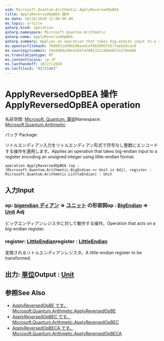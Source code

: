 ```yaml
---
uid: Microsoft.Quantum.Arithmetic.ApplyReversedOpBEA
title: ApplyReversedOpBEA 操作
ms.date: 10/26/2020 12:00:00 AM
ms.topic: article
qsharp.kind: operation
qsharp.namespace: Microsoft.Quantum.Arithmetic
qsharp.name: ApplyReversedOpBEA
qsharp.summary: Applies an operation that takes big-endian input to a register encoding an unsigned integer using little-endian format.
ms.openlocfilehash: f606011dd002d6eadc4f882005f4577aeb28cac0
ms.sourcegitcommit: 29e0d88a30e4166fa580132124b0eb57e1f0e986
ms.translationtype: MT
ms.contentlocale: ja-JP
ms.lasthandoff: 10/27/2020
ms.locfileid: "92721483"
---
```

# <a name="applyreversedopbea-operation"></a><span data-ttu-id="2ac4e-102">ApplyReversedOpBEA 操作</span><span class="sxs-lookup"><span data-stu-id="2ac4e-102">ApplyReversedOpBEA operation</span></span>

<span data-ttu-id="2ac4e-103">名前空間: [Microsoft. Quantum. 算術](xref:Microsoft.Quantum.Arithmetic)</span><span class="sxs-lookup"><span data-stu-id="2ac4e-103">Namespace: [Microsoft.Quantum.Arithmetic](xref:Microsoft.Quantum.Arithmetic)</span></span>

<span data-ttu-id="2ac4e-104">パック [](https://nuget.org/packages/)</span><span class="sxs-lookup"><span data-stu-id="2ac4e-104">Package: [](https://nuget.org/packages/)</span></span>


<span data-ttu-id="2ac4e-105">リトルエンディアン入力をリトルエンディアン形式で符号なし整数にエンコードする操作を適用します。</span><span class="sxs-lookup"><span data-stu-id="2ac4e-105">Applies an operation that takes big-endian input to a register encoding an unsigned integer using little-endian format.</span></span>

```qsharp
operation ApplyReversedOpBEA (op : (Microsoft.Quantum.Arithmetic.BigEndian => Unit is Adj), register : Microsoft.Quantum.Arithmetic.LittleEndian) : Unit
```


## <a name="input"></a><span data-ttu-id="2ac4e-106">入力</span><span class="sxs-lookup"><span data-stu-id="2ac4e-106">Input</span></span>

### <a name="op--bigendian--unit-adj"></a><span data-ttu-id="2ac4e-107">op: [bigendian ディアン](xref:Microsoft.Quantum.Arithmetic.BigEndian) => [ユニット](xref:microsoft.quantum.lang-ref.unit) の形容詞</span><span class="sxs-lookup"><span data-stu-id="2ac4e-107">op : [BigEndian](xref:Microsoft.Quantum.Arithmetic.BigEndian) => [Unit](xref:microsoft.quantum.lang-ref.unit) Adj</span></span>

<span data-ttu-id="2ac4e-108">ビッグエンディアンレジスタに対して動作する操作。</span><span class="sxs-lookup"><span data-stu-id="2ac4e-108">Operation that acts on a big-endian register.</span></span>


### <a name="register--littleendian"></a><span data-ttu-id="2ac4e-109">register: [LittleEndian](xref:Microsoft.Quantum.Arithmetic.LittleEndian)</span><span class="sxs-lookup"><span data-stu-id="2ac4e-109">register : [LittleEndian](xref:Microsoft.Quantum.Arithmetic.LittleEndian)</span></span>

<span data-ttu-id="2ac4e-110">変換されるリトルエンディアンレジスタ。</span><span class="sxs-lookup"><span data-stu-id="2ac4e-110">A little-endian register to be transformed.</span></span>



## <a name="output--unit"></a><span data-ttu-id="2ac4e-111">出力: [単位](xref:microsoft.quantum.lang-ref.unit)</span><span class="sxs-lookup"><span data-stu-id="2ac4e-111">Output : [Unit](xref:microsoft.quantum.lang-ref.unit)</span></span>



## <a name="see-also"></a><span data-ttu-id="2ac4e-112">参照</span><span class="sxs-lookup"><span data-stu-id="2ac4e-112">See Also</span></span>

- [<span data-ttu-id="2ac4e-113">ApplyReversedOpBE です。</span><span class="sxs-lookup"><span data-stu-id="2ac4e-113">Microsoft.Quantum.Arithmetic.ApplyReversedOpBE</span></span>](xref:Microsoft.Quantum.Arithmetic.ApplyReversedOpBE)
- [<span data-ttu-id="2ac4e-114">ApplyReversedOpBEC です。</span><span class="sxs-lookup"><span data-stu-id="2ac4e-114">Microsoft.Quantum.Arithmetic.ApplyReversedOpBEC</span></span>](xref:Microsoft.Quantum.Arithmetic.ApplyReversedOpBEC)
- [<span data-ttu-id="2ac4e-115">ApplyReversedOpBECA です。</span><span class="sxs-lookup"><span data-stu-id="2ac4e-115">Microsoft.Quantum.Arithmetic.ApplyReversedOpBECA</span></span>](xref:Microsoft.Quantum.Arithmetic.ApplyReversedOpBECA)